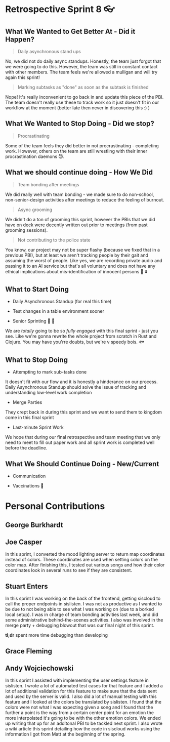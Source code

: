 # Retrospective Sprint 8 :eyeglasses: 


## What We Wanted to Get Better At - Did it Happen?

> Daily asynchronous stand ups

No, we did not do daily async standups. Honestly, the team just forgot that we were going to do this. However, the team was still in constant contact with other members. The team feels we're allowed a mulligan and will try again this sprint!

> Marking subtasks as "done" as soon as the subtask is finished

Nope! It's really inconvenient to go back in and update this piece of the PBI. The team doesn't really use these to track work so it just doesn't fit in our workflow at the moment (better late then never in discovering this :) ) 

## What We Wanted to Stop Doing - Did we stop?

> Procrastinating

Some of the team feels they did better in not procrastinating - completing work. However, others on the team are still wrestling with their inner procrastination daemons 😈.

## What we should continue doing - How We Did

> Team bonding after meetings

We did really well with team bonding - we made sure to do non-school, non-senior-design activities after meetings to reduce the feeling of burnout.

> Async grooming

We didn't do a ton of grooming this sprint, however the PBIs that we did have on deck were decently written out prior to meetings (from past grooming sessions).

> Not contributing to the police state

You know, our project may not be super flashy (because we fixed that in a previous PBI), but at least we aren't tracking people by their gait and assuming the worst of people. Like yes, we are recording private audio and passing it to an AI service but that's all voluntary and does not have any ethical implications about mis-identification of innocent persons :microphone: :arrow_down: 

## What to Start Doing

* Daily Asynchronous Standup (for real this time)

* Test changes in a table environment sooner

* Senior Sprinting :checkered_flag: :runner: 

We are _totally_ going to be so _fully engaged_ with this final sprint - just you see. Like we're gonna rewrite the whole project from scratch in Rust and Clojure. You may have you'rre doubts, but we're v speedy bois. :fish: 

## What to Stop Doing

* Attempting to mark sub-tasks done

It doesn't fit with our flow and it is honestly a hinderance on our process. Daily Asynchronous Standup should solve the issue of tracking and understanding low-level work completion

* Merge Parties

They crept back in during this sprint and we want to send them to kingdom come in this final sprint

* Last-minute Sprint Work

We hope that during our final retrospective and team meeting that we only need to meet to fill out paper work and all sprint work is completed well before the deadline.


## What We Should Continue Doing - New/Current

* Communication

* Vaccinations :syringe: 

# Personal Contributions

## George Burkhardt

## Joe Casper

In this sprint, I converted the mood lighting server to return map coordinates instead of colors.   These coordinates are used when setting colors on the color map. After finishing this, I tested out various songs and how their color coordinates look in several runs to see if they are consistent. 

## Stuart Enters
In this sprint I was working on the back of the frontend, getting siscloud to call the proper endpoints in sislisten. I was not as productive as I wanted to be due to not being able to see what I was working on (due to a borked local setup). I was in charge of team bonding activities last week, and did some administrative behind-the-scenes activities. I also was involved in the merge party + debugging blowout that was our final night of this sprint. 

**tl;dr** spent more time debugging than developing

## Grace Fleming

## Andy Wojciechowski
In this sprint I assisted with implementing the user settings feature in sislisten. I wrote a lot of automated test cases for that feature and I added a lot of additional validation for this feature to make sure that the data sent and used by the server is valid. I also did a lot of manual testing with this feature and I looked at the colors be translated by sislisten. I found that the colors were not what I was expecting given a song and I found that the further a point is the way from a certain center point for an emotion the more interpolated it's going to be with the other emotion colors. We ended up writing that up for an additonal PBI to be tackled next sprint. I also wrote a wiki article this sprint detailing how the code in siscloud works using the information I got from Matt at the beginning of the spring.